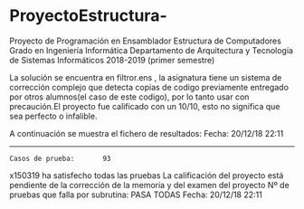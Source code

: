 # ProyectoEstructura-
Proyecto de Programación en Ensamblador Estructura de Computadores Grado en Ingeniería Informática Departamento de Arquitectura y Tecnología de Sistemas Informáticos 2018-2019 (primer semestre)

La solución se encuentra en filtror.ens , la asignatura tiene un sistema de corrección complejo que detecta copias de codigo previamente
entregado por otros alumnos(el caso de este codigo), por lo tanto usar con precaución.El proyecto fue calificado con un 10/10, esto no 
significa que sea perfecto o infalible.

A continuación se muestra el fichero de resultados:
Fecha: 20/12/18     22:11


---------------------------------
	Casos de prueba:       93
x150319 ha satisfecho todas las pruebas
La calificación del proyecto está pendiente de la corrección
de la memoria y del examen del proyecto
Nº de pruebas que falla por subrutina: 
PASA TODAS
Fecha: 20/12/18     22:11
